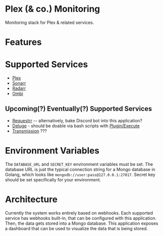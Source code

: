 # Plex (& co.) Monitoring
Monitoring stack for Plex &amp; related services.

# Features

# Supported Services
- [Plex](https://plex.tv)
- [Sonarr](https://sonarr.tv/)
- [Radarr](https://radarr.video/)
- [Ombi](https://ombi.io/)

## Upcoming(?) Eventually(?) Supported Services
- [Requestrr](https://github.com/darkalfx/requestrr) -- alternatively, bake Discord bot into this application?
- [Deluge](https://deluge-torrent.org/) - should be doable via bash scripts with [Plugin/Execute](https://dev.deluge-torrent.org/wiki/Plugins/Execute)
- [Transmission](https://transmissionbt.com/) ???

# Environment Variables
The `DATABASE_URL` and `SECRET_KEY` environment variables must be set. The database URL is just the typical connection string for a Mongo database in Golang, which looks like `mongodb://user:pass@127.0.0.1:27017`. Secret key should be set specifically for your environment.

# Architecture
Currently the system works entirely based on webhooks. Each supported service has webhooks built-in, that can be configured with this application. Then, the data gets stored into a Mongo database. This application exposes a dashboard that can be used to visualize the data that is being stored.
